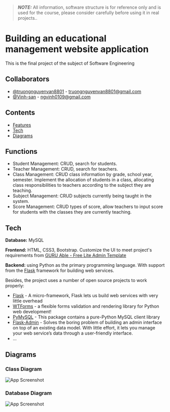> **_NOTE:_**  All information, software structure is for reference only and is used for the course, please consider carefully before using it in real projects..

# Building an educational management website application

This is the final project of the subject of Software Engineering


## Collaborators

- [@truongnguyenvan8801](https://github.com/truongnguyenvan8801) - truongnguyenvan8801@gmail.com
- [@Vinh-san](https://github.com/Vinh-san) - ngvinh0109@gmail.com

## Contents

- [Features](https://github.com/truongnguyenvan8801/ManagementStudent_Flask#Features)
- [Tech](https://github.com/truongnguyenvan8801/ManagementStudent_Flask#Tech)
- [Diagrams](https://github.com/truongnguyenvan8801/ManagementStudent_Flask#Diagrams)


## Functions

- Student Management: CRUD, search for students.
- Teacher Management: CRUD, search for teachers.
- Class Management: CRUD class information by grade, school year, semester. Implement the allocation of students in a class, allocating class responsibilities to         teachers according to the subject they are teaching.
- Subject Management: CRUD subjects currently being taught in the system.
- Score Management: CRUD types of score, allow teachers to input score for students with the classes they are currently teaching.


## Tech

**Database:** MySQL

**Frontend:** HTML, CSS3, Bootstrap. Customize the UI to meet project's requirements from [GURU Able - Free Lite Admin Template](https://github.com/technext/guruable2)

**Backend:** using Python as the primary programming language. With support from the [<ins>Flask</ins>](https://flask.palletsprojects.com/en/2.1.x/) framework for building web services.

Besides, the project uses a number of open source projects to work properly:
- [<ins>Flask</ins>](https://flask.palletsprojects.com/en/2.1.x/) -  A micro-framework, Flask lets us build web services with very little overhead
- [<ins>WTForms</ins>](https://wtforms.readthedocs.io/en/3.0.x/) - a flexible forms validation and rendering library for Python web development!
- [<ins>PyMySQL</ins>](https://pypi.org/project/PyMySQL/#documentation) - This package contains a pure-Python MySQL client library
- [<ins>Flask-Admin</ins>](https://flask-admin.readthedocs.io/en/latest/) - Solves the boring problem of building an admin interface on top of an existing data model. With little effort, it lets you manage your web service’s data through a user-friendly interface.
- ...


## Diagrams

### Class Diagram

![App Screenshot](https://imgur.com/Ww3cmyU.png)

### Database Diagram

![App Screenshot](https://imgur.com/2ok4EEs.png)




